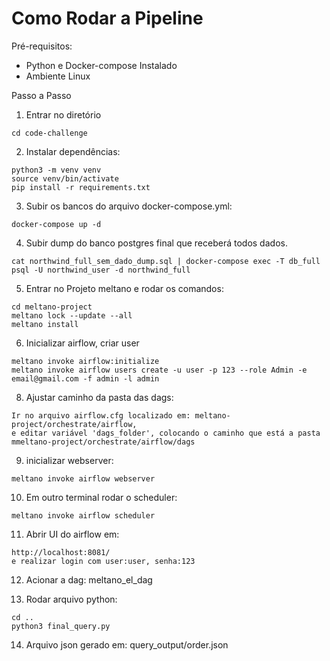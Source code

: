 # Como Rodar a Pipeline

Pré-requisitos:
- Python e Docker-compose Instalado
- Ambiente Linux

Passo a Passo
  
1. Entrar no diretório
```
cd code-challenge
```

2. Instalar dependências:
```
python3 -m venv venv
source venv/bin/activate 
pip install -r requirements.txt 
```
3. Subir os bancos do arquivo docker-compose.yml:
```
docker-compose up -d
```

4. Subir dump do banco postgres final que receberá todos dados.
```
cat northwind_full_sem_dado_dump.sql | docker-compose exec -T db_full psql -U northwind_user -d northwind_full
```
   
5. Entrar no Projeto meltano e rodar os comandos:
```
cd meltano-project
meltano lock --update --all
meltano install
```

6. Inicializar airflow, criar user 
```
meltano invoke airflow:initialize
meltano invoke airflow users create -u user -p 123 --role Admin -e email@gmail.com -f admin -l admin
```
8. Ajustar caminho da pasta das dags:
```
Ir no arquivo airflow.cfg localizado em: meltano-project/orchestrate/airflow,
e editar variável 'dags_folder', colocando o caminho que está a pasta mmeltano-project/orchestrate/airflow/dags
```
9. inicializar webserver:
```
meltano invoke airflow webserver
```
10. Em outro terminal rodar o scheduler:
```
meltano invoke airflow scheduler
```

11. Abrir UI do airflow em:
```
http://localhost:8081/
e realizar login com user:user, senha:123
```

12. Acionar a dag: meltano_el_dag

13. Rodar arquivo python:
```
cd ..
python3 final_query.py
```

14. Arquivo json gerado em:  query_output/order.json
